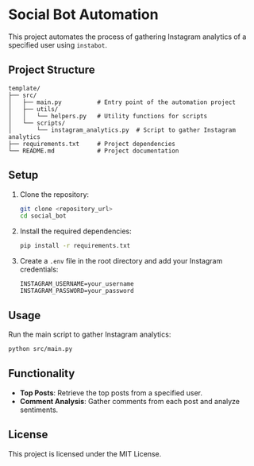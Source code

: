 # Social Bot Automation

This project automates the process of gathering Instagram analytics of a specified user using `instabot`.

## Project Structure

```
template/
├── src/
│   ├── main.py          # Entry point of the automation project
│   ├── utils/
│   │   └── helpers.py   # Utility functions for scripts
│   └── scripts/
│       └── instagram_analytics.py  # Script to gather Instagram analytics
├── requirements.txt     # Project dependencies
└── README.md            # Project documentation
```

## Setup

1. Clone the repository:
    ```sh
    git clone <repository_url>
    cd social_bot
    ```

2. Install the required dependencies:
    ```sh
    pip install -r requirements.txt
    ```

3. Create a `.env` file in the root directory and add your Instagram credentials:
    ```plaintext
    INSTAGRAM_USERNAME=your_username
    INSTAGRAM_PASSWORD=your_password
    ```

## Usage

Run the main script to gather Instagram analytics:
```sh
python src/main.py
```

## Functionality

- **Top Posts**: Retrieve the top posts from a specified user.
- **Comment Analysis**: Gather comments from each post and analyze sentiments.

## License

This project is licensed under the MIT License.